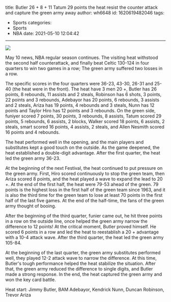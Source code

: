 title: Butler 26 + 8 + 11 Tatum 29 points the heat resist the counter attack and capture the green army away
author: wh6648
id: 1620619482046
tags: 
- Sports
categories: 
- Sports
- NBA
date: 2021-05-10 12:04:42
---
![](https://p9.itc.cn/q_70/images01/20210510/db9a93e6ddaa428991591c9a0125571c.jpeg)


May 10 news, NBA regular season continues. The visiting heat withstood the second half counterattack, and finally beat Celtic 130-124 in four quarters to win two games in a row; The green army suffered two losses in a row.

The specific scores in the four quarters were 36-23, 43-30, 26-31 and 25-40 (the heat were in the front). The heat have 3 men 20 +, Butler has 26 points, 8 rebounds, 11 assists and 2 steals, Robinson has 6 shots, 3 points, 22 points and 3 rebounds, Adebayor has 20 points, 6 rebounds, 3 assists and 2 steals, Ariza has 19 points, 4 rebounds and 3 steals, Nunn has 12 points and Taylor Hiro has 12 points and 3 rebounds. On the green side, funiyer scored 7 points, 30 points, 3 rebounds, 8 assists, Tatum scored 29 points, 5 rebounds, 6 assists, 2 blocks, Walker scored 18 points, 6 assists, 2 steals, smart scored 16 points, 4 assists, 2 steals, and Allen Nesmith scored 16 points and 4 rebounds.

The heat performed well in the opening, and the main players and substitutes kept a good touch on the outside. As the game deepened, the heat established a double-digit advantage. After the first quarter, the heat led the green army 36-23.

At the beginning of the next Festival, the heat continued to put pressure on the green army. First, Hiro scored continuously to stop the green team, then Ariza scored 8 points, and the heat played a wave to expand the lead to 20 +. At the end of the first half, the heat were 79-53 ahead of the green. 79 points is the highest loss in the first half of the green team since 1963, and it is also the third time for the green team to lose at least 70 points in the first half of the last five games. At the end of the half-time, the fans of the green army thought of booing.

After the beginning of the third quarter, funier came out, he hit three points in a row on the outside line, once helped the green army narrow the difference to 12 points! At the critical moment, Butler proved himself. He scored 6 points in a row and led the heat to reestablish a 20 + advantage with a 10-4 attack wave. After the third quarter, the heat led the green army 105-84.

At the beginning of the last quarter, the green army substitutes performed well, they played 12-2 attack wave to narrow the difference. At this time, Butler's tough performance helped the heat stabilize the situation. After that, the green army reduced the difference to single digits, and Butler made a strong response. In the end, the heat captured the green army and won the key card battle.

Heat start: Jimmy Butler, BAM Adebayor, Kendrick Nunn, Duncan Robinson, Trevor Ariza

